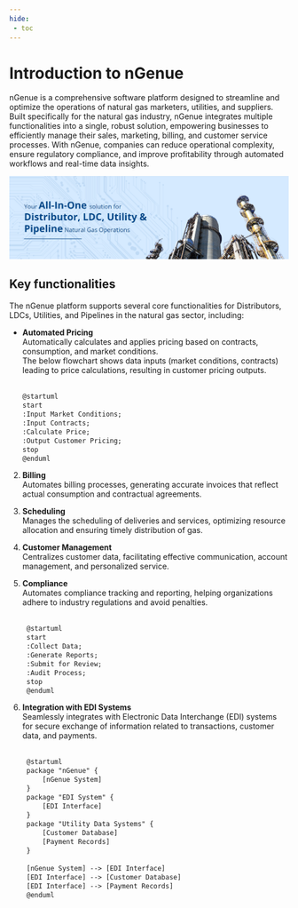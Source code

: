 ```yaml
---
hide:
 - toc
---
```


# Introduction to nGenue

nGenue is a comprehensive software platform designed to streamline and optimize the operations of natural gas marketers, utilities, and suppliers. Built specifically for the natural gas industry, nGenue integrates multiple functionalities into a single, robust solution, empowering businesses to efficiently manage their sales, marketing, billing, and customer service processes. With nGenue, companies can reduce operational complexity, ensure regulatory compliance, and improve profitability through automated workflows and real-time data insights.

![alt text](assets/images/ngenue_overview.png)

## Key functionalities

The nGenue platform supports several core functionalities for Distributors, LDCs, Utilities, and Pipelines in the natural gas sector, including:

-  **Automated Pricing** </br>
   Automatically calculates and applies pricing based on contracts, consumption, and market conditions. </br>
   The below flowchart shows data inputs (market conditions, contracts) leading to price calculations, resulting in customer pricing outputs.
   ```puml

   @startuml
   start
   :Input Market Conditions;
   :Input Contracts;
   :Calculate Price;
   :Output Customer Pricing;
   stop
   @enduml
   ```

2. **Billing** </br>
   Automates billing processes, generating accurate invoices that reflect actual consumption and contractual agreements.</br>

3. **Scheduling** </br>
   Manages the scheduling of deliveries and services, optimizing resource allocation and ensuring timely distribution of gas.

4. **Customer Management**</br>
   Centralizes customer data, facilitating effective communication, account management, and personalized service.

5. **Compliance**</br>
   Automates compliance tracking and reporting, helping organizations adhere to industry regulations and avoid penalties.
   ```puml

    @startuml
    start
    :Collect Data;
    :Generate Reports;
    :Submit for Review;
    :Audit Process;
    stop
    @enduml
   ```

6. **Integration with EDI Systems** </br>
   Seamlessly integrates with Electronic Data Interchange (EDI) systems for secure exchange of information related to transactions, customer data, and payments.
   ```puml

    @startuml
    package "nGenue" {
        [nGenue System]
    }
    package "EDI System" {
        [EDI Interface]
    }
    package "Utility Data Systems" {
        [Customer Database]
        [Payment Records]
    }

    [nGenue System] --> [EDI Interface]
    [EDI Interface] --> [Customer Database]
    [EDI Interface] --> [Payment Records]
    @enduml
   ```

<!--
For more information about *nGenue*, visit their [official website](https://ngenue.com/ldcs-natural-gas-software-solution/).

-->

